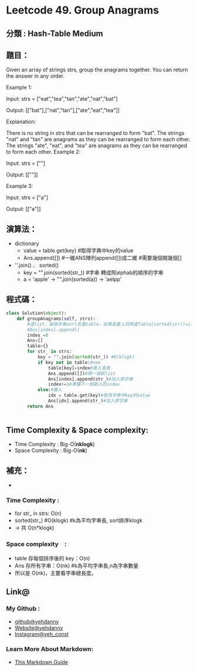 # Leetcode  49. Group Anagrams

## 分類 : Hash-Table Medium

## 題目：
Given an array of strings strs, group the anagrams together. You can return the answer in any order.

Example 1:

Input: strs = ["eat","tea","tan","ate","nat","bat"]

Output: [["bat"],["nat","tan"],["ate","eat","tea"]]

Explanation:

There is no string in strs that can be rearranged to form "bat".
The strings "nat" and "tan" are anagrams as they can be rearranged to form each other.
The strings "ate", "eat", and "tea" are anagrams as they can be rearranged to form each other.
Example 2:

Input: strs = [""]

Output: [[""]]

Example 3:

Input: strs = ["a"]

Output: [["a"]]

## 演算法：
- dictionary
  - value = table.get(key) #取得字典中key的value
  - Ans.append([]) #一維ANS陣列append([])成二維 #需要幾個開幾個[]
- ''.join() 、 sorted()
  - key = "".join(sorted(str_))  #字串 轉成照alphab的順序的字串
  - a = 'apple' → "".join(sorted(a)) → 'aelpp'

## 程式碼：
```python
class Solution(object):
    def groupAnagrams(self, strs):
        #逐list，每個字串sort丟進table，如果是舊人同時查Table[sorted(str)]=index
        #Ans[index].append()
        index =0
        Ans=[] 
        table={} 
        for str_ in strs:
            key = "".join(sorted(str_)) #O(klogk)
            if key not in table:#new
                table[key]=index#進入查表
                Ans.append([])#開一個新list
                Ans[index].append(str_)#加入原字串
                index+=1#準備下一個新人的index
            else:#舊人
                idx = table.get(key)#取得字典中key的value
                Ans[idx].append(str_)#加入原字串
        return Ans
        
```
## Time Complexity & Space complexity:
- Time Complexity   :   Big-O(__nklogk__)
- Space Complexity   :  Big-O(__nk__)

## 補充：
- 
### Time Complexity :
- for str_ in strs: O(n)
- sorted(str_) #O(klogk) #k為平均字串長, sort排序klogk 
- → 共 O(n*klogk)
### Space complexity　:
- table 存每個排序後的 key：O(n)
- Ans 存所有字串：O(nk) #k為平均字串長,n為字串數量
- 所以是 O(nk)，主要看字串總長度。

## Link@
### My Github : 
- [github@yehdanny](https://github.com/yehdanny)
- [Website@yehdanny](https://yehdanny.github.io/mypage/html/index.html)
- [Instagram@yeh_const](https://www.instagram.com/yeh_const?igsh=MTVlNTl2eGVkeWI2MA%3D%3D&utm_source=qr)
### Learn More About Markdown:
- [This Markdown Guide](https://www.markdownguide.org/)
